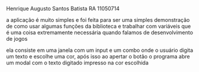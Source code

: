 Henrique Augusto Santos Batista
RA 11050714

a aplicação é muito simples e foi feita para ser uma simples demonstração de como usar algumas funções da biblioteca e trabalhar com variáveis que é uma coisa extremamente necessária quando falamos de desenvolvimento de jogos

ela consiste em uma janela com um input e um combo onde o usuário digita um texto e escolhe uma cor, após isso ao apertar o botão o programa abre um modal com o texto digitado impresso na cor escolhida
